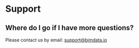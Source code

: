 # Support

## Where do I go if I have more questions?

Please contact us by email: [<support@bimdata.io>](support@bimdata.io)
